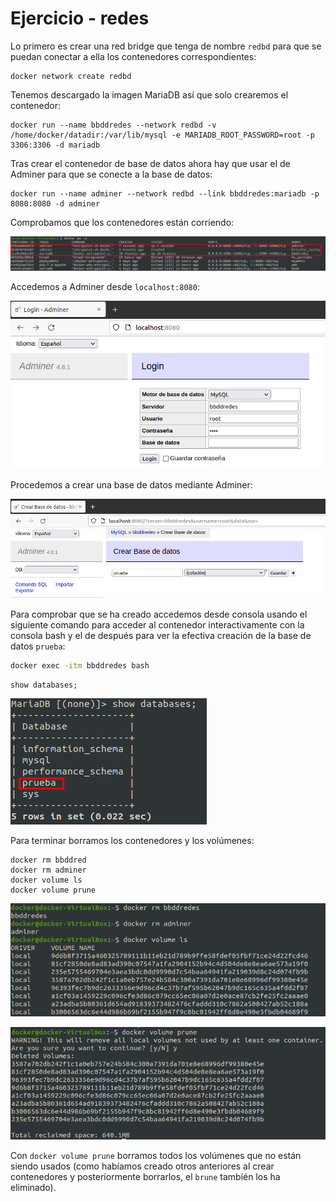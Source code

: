 <h1>Ejercicio - redes</h1>

Lo  primero es crear una red bridge que tenga de nombre `redbd` para que se puedan conectar a ella los contenedores correspondientes:

```
docker network create redbd
```

Tenemos descargado la imagen MariaDB así que solo crearemos el contenedor:

```
docker run --name bbddredes --network redbd -v /home/docker/datadir:/var/lib/mysql -e MARIADB_ROOT_PASSWORD=root -p 3306:3306 -d mariadb
```

Tras crear el contenedor de base de datos ahora hay que usar el de Adminer para que se conecte a la base de datos:

```
docker run --name adminer --network redbd --link bbddredes:mariadb -p 8080:8080 -d adminer
```

Comprobamos que los contenedores están corriendo:

![Screenshot_12](Ejercicio%20-%20redes.assets/Screenshot_12.png)

Accedemos a Adminer desde `localhost:8080`:

![Screenshot_13](Ejercicio%20-%20redes.assets/Screenshot_13.png)

Procedemos a crear una base de datos mediante Adminer:

![Screenshot_13](Ejercicio%20-%20redes.assets/Screenshot_14.png)

Para comprobar que se ha creado accedemos desde consola usando el siguiente comando para acceder al contenedor interactivamente con la consola bash y el de después para ver la efectiva creación de la base de datos `prueba`:

```bash
docker exec -itm bbddredes bash
```

```mariadb
show databases;
```

![](Ejercicio%20-%20redes.assets/Screenshot_16.png)

Para terminar borramos los contenedores y los volúmenes:

```
docker rm bbddred
docker rm adminer
docker volume ls
docker volume prune
```

![Screenshot_17](Ejercicio%20-%20redes.assets/Screenshot_19.png)

![Screenshot_20](Ejercicio%20-%20redes.assets/Screenshot_20.png)

Con `docker volume prune` borramos todos los volúmenes que no están siendo usados (como habíamos creado otros anteriores al crear contenedores y posteriormente borrarlos, el `brune` también los ha eliminado). 
